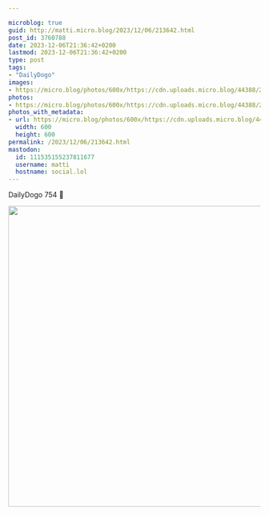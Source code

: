 ```yaml
---

microblog: true
guid: http://matti.micro.blog/2023/12/06/213642.html
post_id: 3760788
date: 2023-12-06T21:36:42+0200
lastmod: 2023-12-06T21:36:42+0200
type: post
tags:
- "DailyDogo"
images:
- https://micro.blog/photos/600x/https://cdn.uploads.micro.blog/44388/2023/4905ce5e8b6f46de94728437fd357991.jpg
photos:
- https://micro.blog/photos/600x/https://cdn.uploads.micro.blog/44388/2023/4905ce5e8b6f46de94728437fd357991.jpg
photos_with_metadata:
- url: https://micro.blog/photos/600x/https://cdn.uploads.micro.blog/44388/2023/4905ce5e8b6f46de94728437fd357991.jpg
  width: 600
  height: 600
permalink: /2023/12/06/213642.html
mastodon:
  id: 111535155237811677
  username: matti
  hostname: social.lol
---
```

DailyDogo 754 🐶

<img src="/media/uploads/2023/4905ce5e8b6f46de94728437fd357991.jpg" width="600" height="600" alt="" />
